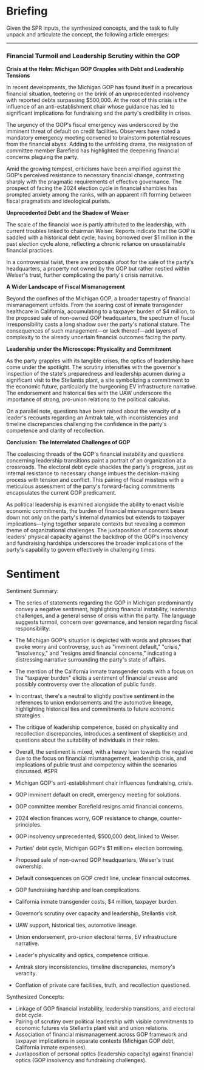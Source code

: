 # Briefing
Given the SPR inputs, the synthesized concepts, and the task to fully unpack and articulate the concept, the following article emerges:

---

### Financial Turmoil and Leadership Scrutiny within the GOP

**Crisis at the Helm: Michigan GOP Grapples with Debt and Leadership Tensions**

In recent developments, the Michigan GOP has found itself in a precarious financial situation, teetering on the brink of an unprecedented insolvency with reported debts surpassing $500,000. At the root of this crisis is the influence of an anti-establishment chair whose guidance has led to significant implications for fundraising and the party's credibility in crises.

The urgency of the GOP's fiscal emergency was underscored by the imminent threat of default on credit facilities. Observers have noted a mandatory emergency meeting convened to brainstorm potential rescues from the financial abyss. Adding to the unfolding drama, the resignation of committee member Barefield has highlighted the deepening financial concerns plaguing the party.

Amid the growing tempest, criticisms have been amplified against the GOP's perceived resistance to necessary financial change, contrasting sharply with the pragmatic requirements of effective governance. The prospect of facing the 2024 election cycle in financial shambles has prompted anxiety among the ranks, with an apparent rift forming between fiscal pragmatists and ideological purists.

**Unprecedented Debt and the Shadow of Weiser**

The scale of the financial woe is partly attributed to the leadership, with current troubles linked to chairman Weiser. Reports indicate that the GOP is saddled with a historical debt cycle, having borrowed over $1 million in the past election cycle alone, reflecting a chronic reliance on unsustainable financial practices.

In a controversial twist, there are proposals afoot for the sale of the party's headquarters, a property not owned by the GOP but rather nestled within Weiser's trust, further complicating the party's crisis narrative.

**A Wider Landscape of Fiscal Mismanagement**

Beyond the confines of the Michigan GOP, a broader tapestry of financial mismanagement unfolds. From the soaring cost of inmate transgender healthcare in California, accumulating to a taxpayer burden of $4 million, to the proposed sale of non-owned GOP headquarters, the spectrum of fiscal irresponsibility casts a long shadow over the party's national stature. The consequences of such management—or lack thereof—add layers of complexity to the already uncertain financial outcomes facing the party.

**Leadership under the Microscope: Physicality and Commitment**

As the party grapples with its tangible crises, the optics of leadership have come under the spotlight. The scrutiny intensifies with the governor's inspection of the state's preparedness and leadership acumen during a significant visit to the Stellantis plant, a site symbolizing a commitment to the economic future, particularly the burgeoning EV infrastructure narrative. The endorsement and historical ties with the UAW underscore the importance of strong, pro-union relations to the political calculus.

On a parallel note, questions have been raised about the veracity of a leader's recounts regarding an Amtrak tale, with inconsistencies and timeline discrepancies challenging the confidence in the party's competence and clarity of recollection.

**Conclusion: The Interrelated Challenges of GOP**

The coalescing threads of the GOP's financial instability and questions concerning leadership transitions paint a portrait of an organization at a crossroads. The electoral debt cycle shackles the party's progress, just as internal resistance to necessary change imbues the decision-making process with tension and conflict. This pairing of fiscal missteps with a meticulous assessment of the party's forward-facing commitments encapsulates the current GOP predicament.

As political leadership is examined alongside the ability to enact visible economic commitments, the burden of financial mismanagement bears down not only on the party's internal dynamics but extends to taxpayer implications—tying together separate contexts but revealing a common theme of organizational challenges. The juxtaposition of concerns about leaders' physical capacity against the backdrop of the GOP's insolvency and fundraising hardships underscores the broader implications of the party's capability to govern effectively in challenging times.
# Sentiment
Sentiment Summary:

- The series of statements regarding the GOP in Michigan predominantly convey a negative sentiment, highlighting financial instability, leadership challenges, and a general sense of crisis within the party. The language suggests turmoil, concern over governance, and tension regarding fiscal responsibility.
  
- The Michigan GOP's situation is depicted with words and phrases that evoke worry and controversy, such as "imminent default," "crisis," "insolvency," and "resigns amid financial concerns," indicating a distressing narrative surrounding the party's state of affairs.

- The mention of the California inmate transgender costs with a focus on the "taxpayer burden" elicits a sentiment of financial unease and possibly controversy over the allocation of public funds.

- In contrast, there's a neutral to slightly positive sentiment in the references to union endorsements and the automotive lineage, highlighting historical ties and commitments to future economic strategies.

- The critique of leadership competence, based on physicality and recollection discrepancies, introduces a sentiment of skepticism and questions about the suitability of individuals in their roles.

- Overall, the sentiment is mixed, with a heavy lean towards the negative due to the focus on financial mismanagement, leadership crisis, and implications of public trust and competency within the scenarios discussed.
#SPR
- Michigan GOP's anti-establishment chair influences fundraising, crisis.
- GOP imminent default on credit, emergency meeting for solutions.
- GOP committee member Barefield resigns amid financial concerns.
- 2024 election finances worry, GOP resistance to change, counter-principles.
- GOP insolvency unprecedented, $500,000 debt, linked to Weiser.
- Parties' debt cycle, Michigan GOP's $1 million+ election borrowing.
- Proposed sale of non-owned GOP headquarters, Weiser's trust ownership.
- Default consequences on GOP credit line, unclear financial outcomes.
- GOP fundraising hardship and loan complications.
- California inmate transgender costs, $4 million, taxpayer burden.
- Governor’s scrutiny over capacity and leadership, Stellantis visit.
- UAW support, historical ties, automotive lineage.
- Union endorsement, pro-union electoral terms, EV infrastructure narrative.
- Leader's physicality and optics, competence critique.
- Amtrak story inconsistencies, timeline discrepancies, memory's veracity.
- Conflation of private care facilities, truth, and recollection questioned.

Synthesized Concepts:

- Linkage of GOP financial instability, leadership transitions, and electoral debt cycle.
- Pairing of scrutiny over political leadership with visible commitments to economic futures via Stellantis plant visit and union relations.
- Association of financial mismanagement across GOP framework and taxpayer implications in separate contexts (Michigan GOP debt, California inmate expenses).
- Juxtaposition of personal optics (leadership capacity) against financial optics (GOP insolvency and fundraising challenges).